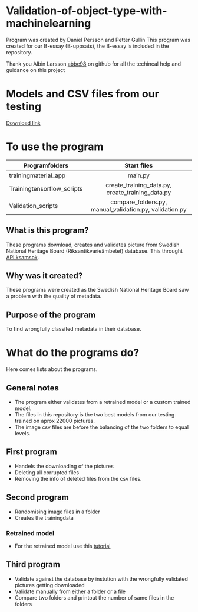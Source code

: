 # Validation-of-object-type-with-machinelearning
Program was created by Daniel Persson and Petter Gullin
This program was created for our B-essay (B-uppsats), the B-essay is included in the repository.

Thank you Albin Larsson [abbe98](https://github.com/Abbe98) on github for all the techincal help and guidance on this project

# Models and CSV files from our testing
[Download link](https://drive.google.com/file/d/1BidRbOqKRJIzD13vE3YMdORzOQQJCgZu/view?usp=sharing)

# To use the program
| Programfolders | Start files
| ------------- |:-------------:|
| trainingmaterial_app|main.py|
| Trainingtensorflow_scripts|create_training_data.py, create_training_data.py|
| Validation_scripts |compare_folders.py, manual_validation.py, validation.py|

## What is this program?
These programs download, creates and validates picture from Swedish National Heritage Board (Riksantikvarieämbetet) database.
This throught [API ksamsok](http://www.ksamsok.se/api/).

## Why was it created?
These programs were created as the Swedish National Heritage Board saw a problem with the quailty of metadata.

## Purpose of the program
To find wrongfully classifed metadata in their database.

# What do the programs do?
Here comes lists about the programs.

## General notes
+ The program either validates from a retrained model or a custom trained model.
+ The files in this repository is the two best models from our testing trained on aprox 22000 pictures.
+ The image csv files are before the balancing of the two folders to equal levels.

## First program
+ Handels the downloading of the pictures
+ Deleting all corrupted files
+ Removing the info of deleted files from the csv files.

## Second program
+ Randomising image files in a folder
+ Creates the trainingdata
### Retrained model
+ For the retrained model use this [tutorial](https://www.tensorflow.org/hub/tutorials/image_retraining)

## Third program
+ Validate against the database by instution with the wrongfully validated pictures getting downloaded
+ Validate manually from either a folder or a file
+ Compare two folders and printout the number of same files in the folders
